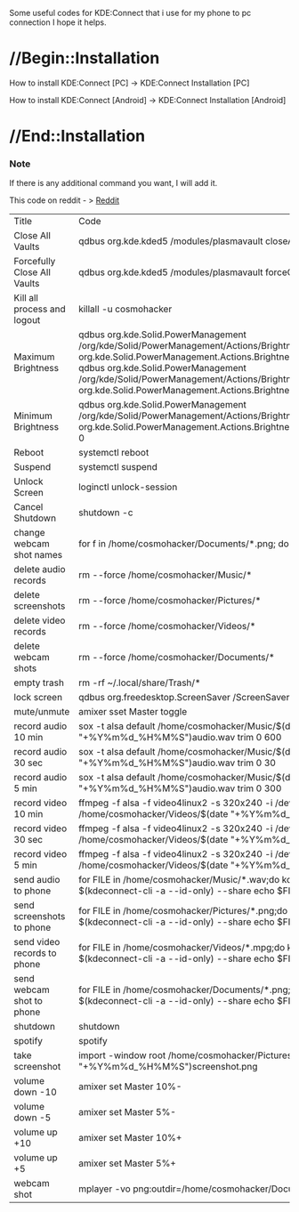 Some useful codes for KDE:Connect that i use for my phone to pc connection
I hope it helps.
# //Begin::Installation

How to install KDE:Connect [PC] -> KDE:Connect Installation [PC]

How to install KDE:Connect [Android] -> KDE:Connect Installation [Android]

# //End::Installation

### Note

If there is any additional command you want, I will add it.

This code on reddit - > [Reddit](http://https://www.reddit.com/r/linux/comments/y6mfnw/some_useful_codes_for_kdeconnect_that_i_use/?utm_source=share&utm_medium=android_app&utm_name=androidcss&utm_term=1&utm_content=share_button "Reddit")

|   |   |
| ------------ | ------------ |
|  Title | Code  |
| Close All Vaults  | qdbus org.kde.kded5 /modules/plasmavault closeAllVaults |
| Forcefully Close All Vaults  |  qdbus org.kde.kded5 /modules/plasmavault forceCloseAllVaults |
|  Kill all process and logout | killall -u cosmohacker  |
| Maximum Brightness  |  qdbus org.kde.Solid.PowerManagement /org/kde/Solid/PowerManagement/Actions/BrightnessControl org.kde.Solid.PowerManagement.Actions.BrightnessControl.setBrightness qdbus org.kde.Solid.PowerManagement /org/kde/Solid/PowerManagement/Actions/BrightnessControl org.kde.Solid.PowerManagement.Actions.BrightnessControl.brightnessMax |
|Minimum Brightness   | qdbus org.kde.Solid.PowerManagement /org/kde/Solid/PowerManagement/Actions/BrightnessControl org.kde.Solid.PowerManagement.Actions.BrightnessControl.setBrightness 0  |
|  Reboot | systemctl reboot  |
| Suspend  | systemctl suspend  |
|  Unlock Screen | loginctl unlock-session  |
|Cancel Shutdown   |  shutdown -c |
| change webcam shot names  |  for f in /home/cosmohacker/Documents/*.png; do mv "$f" "$(echo "$f" |
|  delete audio records |  rm --force /home/cosmohacker/Music/* |
| delete screenshots  | rm --force /home/cosmohacker/Pictures/*  |
 |delete video records |	rm --force /home/cosmohacker/Videos/* |
 |delete webcam shots |	rm --force /home/cosmohacker/Documents/* |
 |empty trash |	rm -rf ~/.local/share/Trash/* |
 |lock screen |	qdbus org.freedesktop.ScreenSaver /ScreenSaver Lock |
 |mute/unmute |	amixer sset Master toggle |
 |record audio 10 min |	sox -t alsa default /home/cosmohacker/Music/$(date "+%Y%m%d_%H%M%S")audio.wav trim 0 600 |
 |record audio 30 sec |	sox -t alsa default /home/cosmohacker/Music/$(date "+%Y%m%d_%H%M%S")audio.wav trim 0 30 |
 |record audio 5 min |	sox -t alsa default /home/cosmohacker/Music/$(date "+%Y%m%d_%H%M%S")audio.wav trim 0 300 |
 |record video 10 min |	ffmpeg -f alsa -f video4linux2 -s 320x240 -i /dev/video0 -t 600 /home/cosmohacker/Videos/$(date "+%Y%m%d_%H%M%S")out.mpg |
 |record video 30 sec |	ffmpeg -f alsa -f video4linux2 -s 320x240 -i /dev/video0 -t 30 /home/cosmohacker/Videos/$(date "+%Y%m%d_%H%M%S")out.mpg |
 |record video 5 min |	ffmpeg -f alsa -f video4linux2 -s 320x240 -i /dev/video0 -t 300 /home/cosmohacker/Videos/$(date "+%Y%m%d_%H%M%S")out.mpg |
 |send audio to phone |	for FILE in /home/cosmohacker/Music/*.wav;do kdeconnect-cli -d $(kdeconnect-cli -a --id-only) --share echo $FILE;done |
 |send screenshots to phone |	for FILE in /home/cosmohacker/Pictures/*.png;do kdeconnect-cli -d $(kdeconnect-cli -a --id-only) --share echo $FILE;done |
 |send video records to phone |	for FILE in /home/cosmohacker/Videos/*.mpg;do kdeconnect-cli -d $(kdeconnect-cli -a --id-only) --share echo $FILE;done |
 |send webcam shot to phone |	for FILE in /home/cosmohacker/Documents/*.png;do kdeconnect-cli -d $(kdeconnect-cli -a --id-only) --share echo $FILE;done |
 |shutdown |	shutdown |
 |spotify |	spotify |
 |take screenshot |	import -window root /home/cosmohacker/Pictures/$(date "+%Y%m%d_%H%M%S")screenshot.png |
 |volume down -10 |	amixer set Master 10%- |
 |volume down -5 |	amixer set Master 5%- |
 |volume up +10 |	amixer set Master 10%+ |
 |volume up +5 |	amixer set Master 5%+ |
 |webcam shot 	 |mplayer -vo png:outdir=/home/cosmohacker/Documents -frames 10 tv:// |

